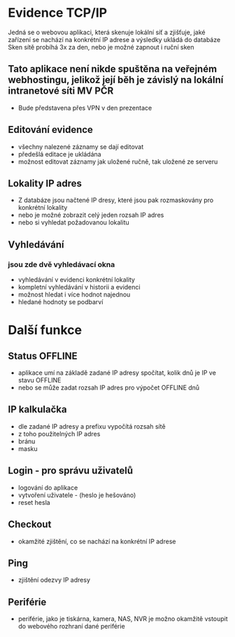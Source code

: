 # Evidence TCP/IP
Jedná se o webovou aplikaci, která skenuje lokální síť a zjišťuje, jaké zařízení se nachází na konkrétní IP adrese a výsledky ukládá do databáze
Sken sítě probíhá 3x za den, nebo je možné zapnout i ruční sken

## Tato aplikace není nikde spuštěna na veřejném webhostingu, jelikož její běh je závislý na lokální intranetové síti MV PČR
* Bude představena přes VPN v den prezentace 


## Editování evidence
* všechny nalezené záznamy se dají editovat
* předešlá editace je ukládána
* možnost editovat záznamy jak uložené ručně, tak uložené ze serveru
  
##  Lokality IP adres
* Z databáze jsou načtené IP dresy, které jsou pak rozmaskovány pro konkrétní lokality
* nebo je možné zobrazit celý jeden rozsah IP adres
* nebo si vyhledat požadovanou lokalitu

## Vyhledávání
### jsou zde dvě vyhledávací okna
* vyhledávání v evidenci konkrétní lokality
* kompletní vyhledávání v historii a evidenci 
* možnost hledat i více hodnot najednou
* hledané hodnoty se podbarví

# Další funkce

## Status OFFLINE
* aplikace umí na základě zadané IP adresy spočítat, kolik dnů je IP ve stavu OFFLINE
* nebo se může zadat rozsah IP adres pro výpočet OFFLINE dnů

## IP kalkulačka
* dle zadané IP adresy a prefixu vypočítá rozsah sítě
* z toho použitelných IP adres
* bránu
* masku

## Login - pro správu uživatelů
* logování do aplikace
* vytvoření uživatele - (heslo je hešováno)
* reset hesla

## Checkout
* okamžité zjištění, co se nachází na konkrétní IP adrese

## Ping
* zjištění odezvy IP adresy

## Periférie
* periférie, jako je tiskárna, kamera, NAS, NVR je možno okamžitě vstoupit do webového rozhraní dané periférie
  
